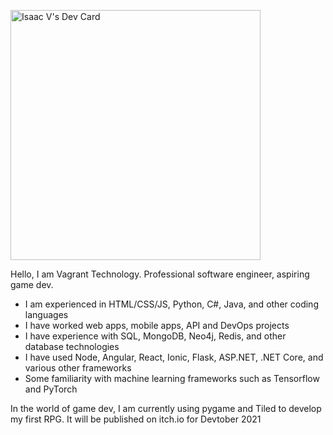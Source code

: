 <a href="https://app.daily.dev/VagrantTech"><img src="https://api.daily.dev/devcards/31231bee3cd04510a6f7a6af2ee5a072.png?r=dba" width="400" alt="Isaac V's Dev Card"/></a>

Hello, I am Vagrant Technology. Professional software engineer, aspiring game dev.
- I am experienced in HTML/CSS/JS, Python, C#, Java, and other coding languages
- I have worked web apps, mobile apps, API and DevOps projects
- I have experience with SQL, MongoDB, Neo4j, Redis, and other database technologies
- I have used Node, Angular, React, Ionic, Flask, ASP.NET, .NET Core, and various other frameworks
- Some familiarity with machine learning frameworks such as Tensorflow and PyTorch

In the world of game dev, I am currently using pygame and Tiled to develop my first RPG. It will be published on itch.io for Devtober 2021

<!---
ivcafe413/ivcafe413 is a ✨ special ✨ repository because its `README.md` (this file) appears on your GitHub profile.
You can click the Preview link to take a look at your changes.
--->
